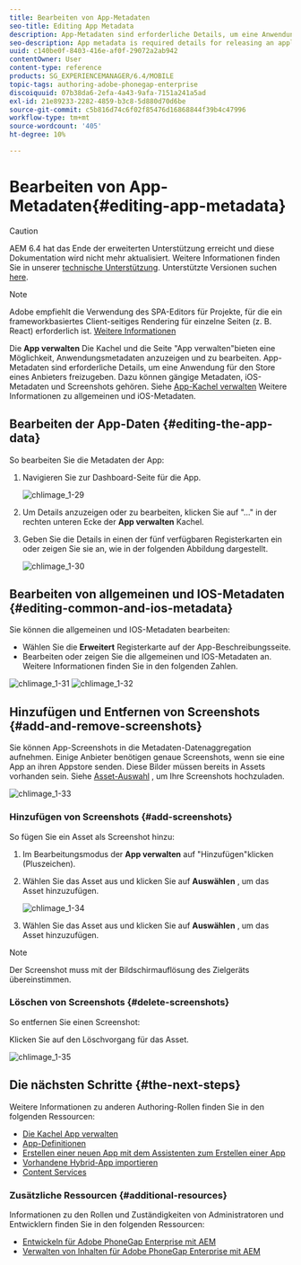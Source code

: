 ```yaml
---
title: Bearbeiten von App-Metadaten
seo-title: Editing App Metadata
description: App-Metadaten sind erforderliche Details, um eine Anwendung für den Store eines Anbieters freizugeben. Auf dieser Seite erfahren Sie mehr über das Bearbeiten von App-Daten.
seo-description: App metadata is required details for releasing an application to a vendor's store. Follow this page to learn about editing app data.
uuid: c140be0f-8403-416e-af0f-29072a2ab942
contentOwner: User
content-type: reference
products: SG_EXPERIENCEMANAGER/6.4/MOBILE
topic-tags: authoring-adobe-phonegap-enterprise
discoiquuid: 07b38da6-2efa-4a43-9afa-7151a241a5ad
exl-id: 21e89233-2282-4859-b3c8-5d880d70d6be
source-git-commit: c5b816d74c6f02f85476d16868844f39b4c47996
workflow-type: tm+mt
source-wordcount: '405'
ht-degree: 10%

---
```


# Bearbeiten von App-Metadaten{#editing-app-metadata}

>[!CAUTION]
>
>AEM 6.4 hat das Ende der erweiterten Unterstützung erreicht und diese Dokumentation wird nicht mehr aktualisiert. Weitere Informationen finden Sie in unserer [technische Unterstützung](https://helpx.adobe.com/de/support/programs/eol-matrix.html). Unterstützte Versionen suchen [here](https://experienceleague.adobe.com/docs/?lang=de).

>[!NOTE]
>
>Adobe empfiehlt die Verwendung des SPA-Editors für Projekte, für die ein frameworkbasiertes Client-seitiges Rendering für einzelne Seiten (z. B. React) erforderlich ist. [Weitere Informationen](/help/sites-developing/spa-overview.md)

Die **App verwalten** Die Kachel und die Seite &quot;App verwalten&quot;bieten eine Möglichkeit, Anwendungsmetadaten anzuzeigen und zu bearbeiten. App-Metadaten sind erforderliche Details, um eine Anwendung für den Store eines Anbieters freizugeben. Dazu können gängige Metadaten, iOS-Metadaten und Screenshots gehören. Siehe [App-Kachel verwalten](/help/mobile/phonegap-app-details-tile.md) Weitere Informationen zu allgemeinen und iOS-Metadaten.

## Bearbeiten der App-Daten {#editing-the-app-data}

So bearbeiten Sie die Metadaten der App:

1. Navigieren Sie zur Dashboard-Seite für die App.

   ![chlimage_1-29](assets/chlimage_1-29.png)

1. Um Details anzuzeigen oder zu bearbeiten, klicken Sie auf &quot;...&quot; in der rechten unteren Ecke der **App verwalten** Kachel.

1. Geben Sie die Details in einen der fünf verfügbaren Registerkarten ein oder zeigen Sie sie an, wie in der folgenden Abbildung dargestellt.

   ![chlimage_1-30](assets/chlimage_1-30.png)

## Bearbeiten von allgemeinen und IOS-Metadaten {#editing-common-and-ios-metadata}

Sie können die allgemeinen und IOS-Metadaten bearbeiten:

* Wählen Sie die **Erweitert** Registerkarte auf der App-Beschreibungsseite.
* Bearbeiten oder zeigen Sie die allgemeinen und IOS-Metadaten an. Weitere Informationen finden Sie in den folgenden Zahlen.

![chlimage_1-31](assets/chlimage_1-31.png) ![chlimage_1-32](assets/chlimage_1-32.png)

## Hinzufügen und Entfernen von Screenshots {#add-and-remove-screenshots}

Sie können App-Screenshots in die Metadaten-Datenaggregation aufnehmen. Einige Anbieter benötigen genaue Screenshots, wenn sie eine App an ihren Appstore senden. Diese Bilder müssen bereits in Assets vorhanden sein. Siehe [Asset-Auswahl](/help/assets/asset-selector.md) , um Ihre Screenshots hochzuladen.

![chlimage_1-33](assets/chlimage_1-33.png)

### Hinzufügen von Screenshots {#add-screenshots}

So fügen Sie ein Asset als Screenshot hinzu:

1. Im Bearbeitungsmodus der **App verwalten** auf &quot;Hinzufügen&quot;klicken (Pluszeichen).
1. Wählen Sie das Asset aus und klicken Sie auf **Auswählen** , um das Asset hinzuzufügen.

   ![chlimage_1-34](assets/chlimage_1-34.png)

1. Wählen Sie das Asset aus und klicken Sie auf **Auswählen** , um das Asset hinzuzufügen.

>[!NOTE]
>
>Der Screenshot muss mit der Bildschirmauflösung des Zielgeräts übereinstimmen.

### Löschen von Screenshots {#delete-screenshots}

So entfernen Sie einen Screenshot:

Klicken Sie auf den Löschvorgang für das Asset.

![chlimage_1-35](assets/chlimage_1-35.png)

## Die nächsten Schritte {#the-next-steps}

Weitere Informationen zu anderen Authoring-Rollen finden Sie in den folgenden Ressourcen:

* [Die Kachel App verwalten](/help/mobile/phonegap-app-details-tile.md)
* [App-Definitionen](/help/mobile/phonegap-app-definitions.md)
* [Erstellen einer neuen App mit dem Assistenten zum Erstellen einer App](/help/mobile/phonegap-create-new-app.md)
* [Vorhandene Hybrid-App importieren](/help/mobile/phonegap-adding-content-to-imported-app.md)
* [Content Services](/help/mobile/develop-content-as-a-service.md)

### Zusätzliche Ressourcen {#additional-resources}

Informationen zu den Rollen und Zuständigkeiten von Administratoren und Entwicklern finden Sie in den folgenden Ressourcen:

* [Entwickeln für Adobe PhoneGap Enterprise mit AEM](/help/mobile/developing-in-phonegap.md)
* [Verwalten von Inhalten für Adobe PhoneGap Enterprise mit AEM](/help/mobile/administer-phonegap.md)
